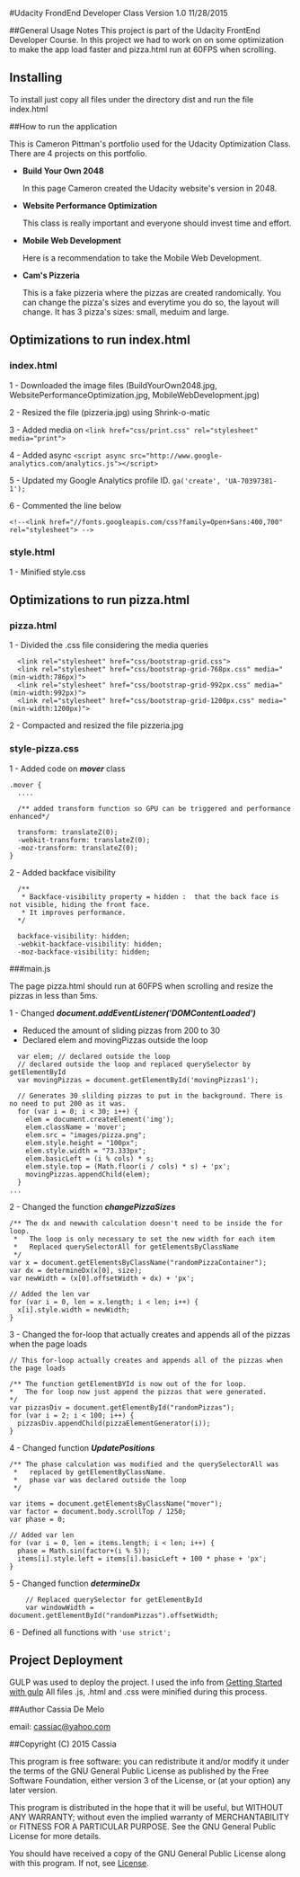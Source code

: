 #Udacity FrondEnd Developer Class 
Version 1.0 11/28/2015


##General Usage Notes
This project is part of the Udacity FrontEnd Developer Course. In this project we had to work on on some optimization to make the app load faster and pizza.html run at 60FPS when scrolling.

## Installing
To install just copy all files under the directory dist and run the file index.html

##How to run the application


This is Cameron Pittman's portfolio used for the Udacity Optimization Class.
There are 4 projects on this portfolio.

* **Build Your Own 2048**

    In this page Cameron created the Udacity website's version in 2048. 

* **Website Performance Optimization**

    This class is really important and everyone should invest time and effort. 

* **Mobile Web Development**

    Here is a recommendation to take the Mobile Web Development.
 
* **Cam's Pizzeria**

    This is a fake pizzeria where the pizzas are created randomically. You can change the pizza's sizes and everytime you do so, the layout will change. It has 3 pizza's sizes: small, meduim and large.

## Optimizations to run index.html

###  index.html

1 - Downloaded the image files (BuildYourOwn2048.jpg, WebsitePerformanceOptimization.jpg, MobileWebDevelopment.jpg)

2 - Resized the file (pizzeria.jpg) using Shrink-o-matic

3 - Added media on `<link href="css/print.css" rel="stylesheet" media="print">`

4 - Added async `<script async src="http://www.google-analytics.com/analytics.js"></script>`

5 - Updated my  Google Analytics profile ID. `ga('create', 'UA-70397381-1');`

6 - Commented the line below

`<!--<link href="//fonts.googleapis.com/css?family=Open+Sans:400,700" rel="stylesheet"> -->`


###  style.html

1 - Minified style.css 


## Optimizations to run pizza.html
###  pizza.html

1 - Divided the .css file considering the media queries


```
  <link rel="stylesheet" href="css/bootstrap-grid.css">
  <link rel="stylesheet" href="css/bootstrap-grid-768px.css" media="(min-width:786px)">
  <link rel="stylesheet" href="css/bootstrap-grid-992px.css" media="(min-width:992px)">
  <link rel="stylesheet" href="css/bootstrap-grid-1200px.css" media="(min-width:1200px)">

```
2 - Compacted and resized the file pizzeria.jpg

### style-pizza.css
1 - Added code on **_mover_** class

```
.mover {
  ....

  /** added transform function so GPU can be triggered and performance enhanced*/

  transform: translateZ(0);
  -webkit-transform: translateZ(0);
  -moz-transform: translateZ(0);
}
```

2 - Added backface visibility 

```
  /**
   * Backface-visibility property = hidden :  that the back face is not visible, hiding the front face.
   * It improves performance.
  */

  backface-visibility: hidden;
  -webkit-backface-visibility: hidden;
  -moz-backface-visibility: hidden;
```

###main.js

The page pizza.html should run at 60FPS when scrolling and resize the pizzas in less than 5ms.


1 - Changed **_document.addEventListener('DOMContentLoaded')_**

* Reduced the amount of sliding pizzas from 200 to 30 
* Declared elem and movingPizzas outside the loop


```
  var elem; // declared outside the loop
  // declared outside the loop and replaced querySelector by getElementById
  var movingPizzas = document.getElementById('movingPizzas1');
  
  // Generates 30 slilding pizzas to put in the background. There is no need to put 200 as it was.
  for (var i = 0; i < 30; i++) {
    elem = document.createElement('img');
    elem.className = 'mover';
    elem.src = "images/pizza.png";
    elem.style.height = "100px";
    elem.style.width = "73.333px";
    elem.basicLeft = (i % cols) * s;
    elem.style.top = (Math.floor(i / cols) * s) + 'px';
    movingPizzas.appendChild(elem);
  }
...
``` 

2 - Changed the function **_changePizzaSizes_**

```
/** The dx and newwith calculation doesn't need to be inside the for loop.
 *   The loop is only necessary to set the new width for each item
 *   Replaced querySelectorAll for getElementsByClassName
 */
var x = document.getElementsByClassName("randomPizzaContainer");
var dx = determineDx(x[0], size);
var newWidth = (x[0].offsetWidth + dx) + 'px';

// Added the len var
for (var i = 0, len = x.length; i < len; i++) {
  x[i].style.width = newWidth;
}

```

3 - Changed the for-loop that actually creates and appends all of the pizzas when the page loads

```
// This for-loop actually creates and appends all of the pizzas when the page loads

/** The function getElementBYId is now out of the for loop.
*   The for loop now just append the pizzas that were generated.
*/
var pizzasDiv = document.getElementById("randomPizzas");
for (var i = 2; i < 100; i++) {
  pizzasDiv.appendChild(pizzaElementGenerator(i));
}

```

4 - Changed function **_UpdatePositions_**
```
/** The phase calculation was modified and the querySelectorAll was
 *   replaced by getElementByClassName.
 *   phase var was declared outside the loop
 */

var items = document.getElementsByClassName("mover");
var factor = document.body.scrollTop / 1250;
var phase = 0;

// Added var len
for (var i = 0, len = items.length; i < len; i++) {
  phase = Math.sin(factor+(i % 5));
  items[i].style.left = items[i].basicLeft + 100 * phase + 'px';
}

```

5 - Changed function **_determineDx_**


```
    // Replaced querySelector for getElementById
    var windowWidth = document.getElementById("randomPizzas").offsetWidth;
```

6 - Defined all functions with `'use strict';`

## Project Deployment
GULP was used to deploy the project. I used the info from [Getting Started with gulp](https://markgoodyear.com/2014/01/getting-started-with-gulp/)
All files .js, .html and .css were minified during this process.


##Author
Cassia De Melo
	
email: cassiac@yahoo.com

##Copyright (C) 2015 Cassia

This program is free software: you can redistribute it and/or modify
it under the terms of the GNU General Public License as published by
the Free Software Foundation, either version 3 of the License, or
(at your option) any later version.

This program is distributed in the hope that it will be useful,
but WITHOUT ANY WARRANTY; without even the implied warranty of
MERCHANTABILITY or FITNESS FOR A PARTICULAR PURPOSE.  See the
GNU General Public License for more details.

You should have received a copy of the GNU General Public License
along with this program.  If not, see [License](http://www.gnu.org/licenses/).

